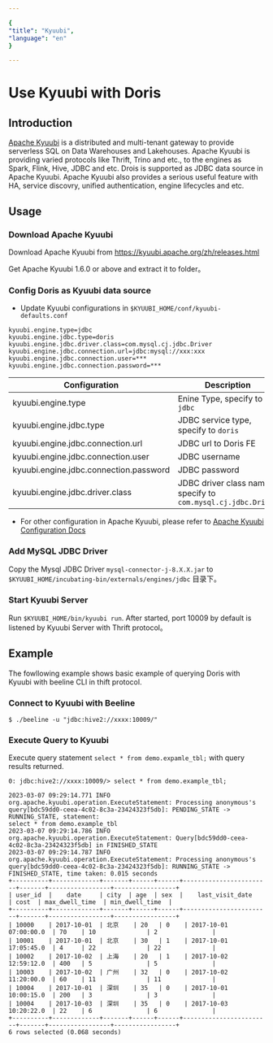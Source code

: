 ```yaml
---

{
"title": "Kyuubi",
"language": "en"
}

---
```


<!--
Licensed to the Apache Software Foundation (ASF) under one
or more contributor license agreements.  See the NOTICE file
distributed with this work for additional information
regarding copyright ownership.  The ASF licenses this file
to you under the Apache License, Version 2.0 (the
"License"); you may not use this file except in compliance
with the License.  You may obtain a copy of the License at

  http://www.apache.org/licenses/LICENSE-2.0

Unless required by applicable law or agreed to in writing,
software distributed under the License is distributed on an
"AS IS" BASIS, WITHOUT WARRANTIES OR CONDITIONS OF ANY
KIND, either express or implied.  See the License for the
specific language governing permissions and limitations
under the License.
-->

# Use Kyuubi with Doris

## Introduction

[Apache Kyuubi](https://kyuubi.apache.org/) is a distributed and multi-tenant gateway to provide serverless SQL on Data
Warehouses and Lakehouses.
Apache Kyuubi is providing varied protocols like Thrift, Trino and etc., to the engines as Spark, Flink, Hive, JDBC and
etc.
Drois is supported as JDBC data source in Apache Kyuubi.
Apache Kyuubi also provides a serious useful feature with HA, service discovry,
unified authentication, engine lifecycles and etc.

## Usage

### Download Apache Kyuubi

Download Apache Kyuubi from <https://kyuubi.apache.org/zh/releases.html>

Get Apache Kyuubi 1.6.0 or above and extract it to folder。

### Config Doris as Kyuubi data source

- Update Kyuubi configurations in `$KYUUBI_HOME/conf/kyuubi-defaults.conf`

```properties
kyuubi.engine.type=jdbc
kyuubi.engine.jdbc.type=doris
kyuubi.engine.jdbc.driver.class=com.mysql.cj.jdbc.Driver
kyuubi.engine.jdbc.connection.url=jdbc:mysql://xxx:xxx
kyuubi.engine.jdbc.connection.user=***
kyuubi.engine.jdbc.connection.password=***
```

| Configuration                          | Description                                                   |
|----------------------------------------|---------------------------------------------------------------|
| kyuubi.engine.type                     | Enine Type, specify to `jdbc`                                 |
| kyuubi.engine.jdbc.type                | JDBC service type, specify to `doris`                         |
| kyuubi.engine.jdbc.connection.url      | JDBC url to Doris FE                                          |
| kyuubi.engine.jdbc.connection.user     | JDBC username                                                 |
| kyuubi.engine.jdbc.connection.password | JDBC password                                                 |
| kyuubi.engine.jdbc.driver.class        | JDBC driver class name, specify to `com.mysql.cj.jdbc.Driver` |

- For other configuration in Apache Kyuubi, please refer
  to [Apache Kyuubi Configuration Docs](https://kyuubi.readthedocs.io/en/master/deployment/settings.html)

### Add MySQL JDBC Driver

Copy the Mysql JDBC Driver `mysql-connector-j-8.X.X.jar` to `$KYUUBI_HOME/incubating-bin/externals/engines/jdbc` 目录下。

### Start Kyuubi Server

Run `$KYUUBI_HOME/bin/kyuubi run`.
After started, port 10009 by default is listened by Kyuubi Server with Thrift protocol。

## Example

The fowllowing example shows basic example of querying Doris with Kyuubi with beeline CLI in thift protocol.

### Connect to Kyuubi with Beeline

```shell
$ ./beeline -u "jdbc:hive2://xxxx:10009/"
```

### Execute Query to Kyuubi

Execute query statement `select * from demo.expamle_tbl;` with query results returned.

```shell
0: jdbc:hive2://xxxx:10009/> select * from demo.example_tbl;

2023-03-07 09:29:14.771 INFO org.apache.kyuubi.operation.ExecuteStatement: Processing anonymous's query[bdc59dd0-ceea-4c02-8c3a-23424323f5db]: PENDING_STATE -> RUNNING_STATE, statement:
select * from demo.example_tbl
2023-03-07 09:29:14.786 INFO org.apache.kyuubi.operation.ExecuteStatement: Query[bdc59dd0-ceea-4c02-8c3a-23424323f5db] in FINISHED_STATE
2023-03-07 09:29:14.787 INFO org.apache.kyuubi.operation.ExecuteStatement: Processing anonymous's query[bdc59dd0-ceea-4c02-8c3a-23424323f5db]: RUNNING_STATE -> FINISHED_STATE, time taken: 0.015 seconds
+----------+-------------+-------+------+------+------------------------+-------+-----------------+-----------------+
| user_id  |    date     | city  | age  | sex  |    last_visit_date     | cost  | max_dwell_time  | min_dwell_time  |
+----------+-------------+-------+------+------+------------------------+-------+-----------------+-----------------+
| 10000    | 2017-10-01  | 北京    | 20   | 0    | 2017-10-01 07:00:00.0  | 70    | 10              | 2               |
| 10001    | 2017-10-01  | 北京    | 30   | 1    | 2017-10-01 17:05:45.0  | 4     | 22              | 22              |
| 10002    | 2017-10-02  | 上海    | 20   | 1    | 2017-10-02 12:59:12.0  | 400   | 5               | 5               |
| 10003    | 2017-10-02  | 广州    | 32   | 0    | 2017-10-02 11:20:00.0  | 60    | 11              | 11              |
| 10004    | 2017-10-01  | 深圳    | 35   | 0    | 2017-10-01 10:00:15.0  | 200   | 3               | 3               |
| 10004    | 2017-10-03  | 深圳    | 35   | 0    | 2017-10-03 10:20:22.0  | 22    | 6               | 6               |
+----------+-------------+-------+------+------+------------------------+-------+-----------------+-----------------+
6 rows selected (0.068 seconds)
```
